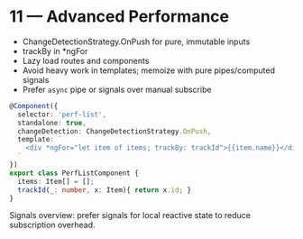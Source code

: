 # 11 — Advanced Performance

- ChangeDetectionStrategy.OnPush for pure, immutable inputs
- trackBy in *ngFor
- Lazy load routes and components
- Avoid heavy work in templates; memoize with pure pipes/computed signals
- Prefer `async` pipe or signals over manual subscribe

```ts
@Component({
  selector: 'perf-list',
  standalone: true,
  changeDetection: ChangeDetectionStrategy.OnPush,
  template: `
    <div *ngFor="let item of items; trackBy: trackId">{{item.name}}</div>
  `
})
export class PerfListComponent {
  items: Item[] = [];
  trackId(_: number, x: Item){ return x.id; }
}
```

Signals overview: prefer signals for local reactive state to reduce subscription overhead.
